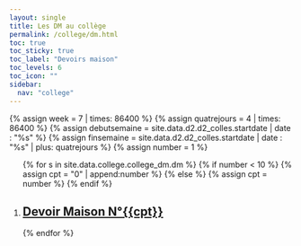```yaml
---
layout: single
title: Les DM au collège
permalink: /college/dm.html
toc: true
toc_sticky: true
toc_label: "Devoirs maison"
toc_levels: 6
toc_icon: ""
sidebar:
  nav: "college"
---
```


{% assign week = 7 | times: 86400 %}
{% assign quatrejours = 4 | times: 86400 %}
{% assign debutsemaine = site.data.d2.d2_colles.startdate | date : "%s" %}
{% assign finsemaine = site.data.d2.d2_colles.startdate | date : "%s" | plus: quatrejours %}
{% assign number = 1 %}

<ol>
{% for s in site.data.college.college_dm.dm %}
{% if number < 10 %}
{% assign cpt = "0" | append:number %}
{% else %}
{% assign cpt = number %}
{% endif %}

<li>
<h2 class="mycss" id="dm_{{cpt}}"><a href="../_pages/college/dm/college-dm{{cpt}}.pdf">Devoir Maison N°{{cpt}}</a></h2>
</li>

{% endfor %}
</ol>
